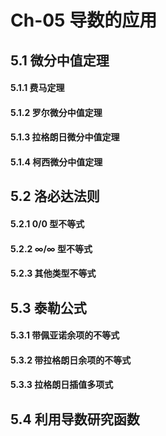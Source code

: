 # Ch-05  导数的应用

## 5.1  微分中值定理

#### 5.1.1  费马定理





#### 5.1.2  罗尔微分中值定理





#### 5.1.3  拉格朗日微分中值定理





#### 5.1.4  柯西微分中值定理





## 5.2  洛必达法则



#### 5.2.1  $0/0$ 型不等式



#### 5.2.2  $\infty / \infty$ 型不等式



#### 5.2.3  其他类型不等式





## 5.3  泰勒公式

#### 5.3.1 带佩亚诺余项的不等式



#### 5.3.2  带拉格朗日余项的不等式



#### 5.3.3  拉格朗日插值多项式







## 5.4  利用导数研究函数



